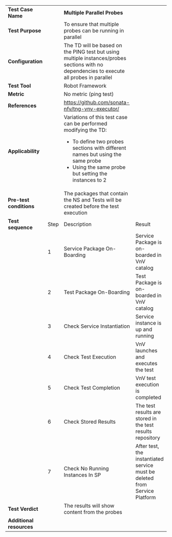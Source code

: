 |||||
| :--- | :--- | :--- | :--- |
| __Test Case Name__ | | __Multiple Parallel Probes__ | |
| __Test Purpose__ | | To ensure that multiple probes can be running in parallel| |
| __Configuration__ | | The TD will be based on the PING test but using multiple instances/probes sections with no dependencies to execute all probes in parallel| |
| __Test Tool__ | | Robot Framework| |
| __Metric__ | | No metric (ping test)| |
| __References__ | | https://github.com/sonata-nfv/tng-vnv-executor/ | |
| __Applicability__ | | Variations of this test case can be performed modifying the TD: <ul><li>To define two probes sections with different names but using the same probe</li><li>Using the same probe but setting the instances to 2</li></ul>| |
| __Pre-test conditions__ | | The packages that contain the NS and Tests will be created before the test execution| |
| __Test sequence__ | Step | Description | Result |
| | 1 | Service Package On-Boarding | Service Package is on-boarded in VnV catalog|
| | 2 | Test Package On-Boarding | Test Package is on-boarded in VnV catalog|
| | 3 | Check Service Instantiation | Service instance is up and running |
| | 4 | Check Test Execution | VnV launches and executes the test |
| | 5 | Check Test Completion | VnV test execution is completed |
| | 6 | Check Stored Results | The test results are stored in the test results repository |
| | 7 | Check No Running Instances In SP | After test, the instantiated service must be deleted from Service Platform|  
| __Test Verdict__ | | The results will show content from the probes | |
| __Additional resources__ | | | |
